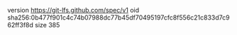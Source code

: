version https://git-lfs.github.com/spec/v1
oid sha256:0b477f901c4c74b07988dc77b45df70495197cfc8f556c21c833d7c962ff3f8d
size 385
